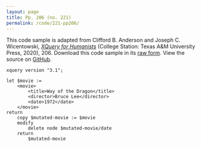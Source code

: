 ```yaml
---
layout: page
title: Pp. 206 (no. 221)
permalink: /code/221-pp206/
---
```


This code sample is adapted from Clifford B. Anderson and Joseph C. Wicentowski, 
[_XQuery for Humanists_](/) (College Station: Texas A&M University Press, 2020), 206. 
Download this code sample in its [raw form](/code/221-pp206/221-pp206.xq).
View the source on [GitHub](https://github.com/coding4humanists/xquery4humanists/blob/release/code/221-pp206/221-pp206.xq).

```xquery
xquery version "3.1";

let $movie :=
    <movie>
        <title>Way of the Dragon</title>
        <director>Bruce Lee</director>
        <date>1972</date>
    </movie>
return
    copy $mutated-movie := $movie
    modify
        delete node $mutated-movie/date
    return
        $mutated-movie
```  

